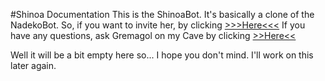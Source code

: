 #Shinoa Documentation
This is the ShinoaBot. It's basically a clone of the NadekoBot.
So, if you want to invite her, by clicking [>>>Here<<<](http://bit.ly/InvShinoa)
If you have any questions, ask Gremagol on my Cave by clicking [>>Here<<](http://bit.ly/ShinoaDiscordCave)

Well it will be a bit empty here so... I hope you don't mind.
I'll work on this later again.
